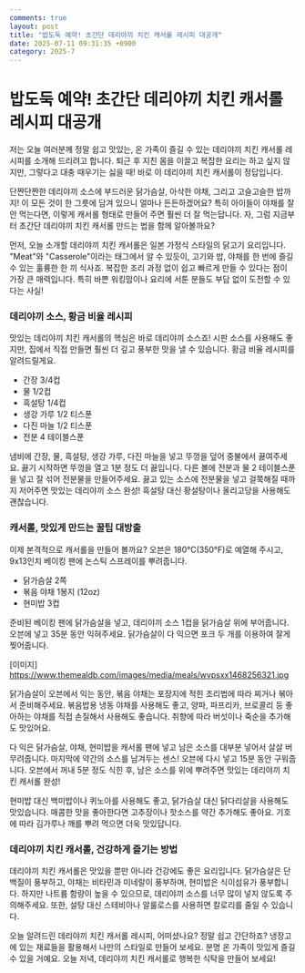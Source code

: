```yaml
---
comments: true
layout: post
title: "밥도둑 예약! 초간단 데리야끼 치킨 캐서롤 레시피 대공개"
date: 2025-07-11 09:31:35 +0900
category: 2025-7
---
```


# 밥도둑 예약! 초간단 데리야끼 치킨 캐서롤 레시피 대공개

저는 오늘 여러분께 정말 쉽고 맛있는, 온 가족이 즐길 수 있는 데리야끼 치킨 캐서롤 레시피를 소개해 드리려고 합니다. 퇴근 후 지친 몸을 이끌고 복잡한 요리는 하고 싶지 않지만, 그렇다고 대충 때우기는 싫을 때! 바로 이 데리야끼 치킨 캐서롤이 정답입니다.

단짠단짠한 데리야끼 소스에 부드러운 닭가슴살, 아삭한 야채, 그리고 고슬고슬한 밥까지! 이 모든 것이 한 그릇에 담겨 있으니 얼마나 든든하겠어요? 특히 아이들이 야채를 잘 안 먹는다면, 이렇게 캐서롤 형태로 만들어 주면 훨씬 더 잘 먹는답니다. 자, 그럼 지금부터 초간단 데리야끼 치킨 캐서롤 만드는 법을 함께 알아볼까요?

먼저, 오늘 소개할 데리야끼 치킨 캐서롤은 일본 가정식 스타일의 닭고기 요리입니다. "Meat"와 "Casserole"이라는 태그에서 알 수 있듯이, 고기와 밥, 야채를 한 번에 즐길 수 있는 훌륭한 한 끼 식사죠. 복잡한 조리 과정 없이 쉽고 빠르게 만들 수 있다는 점이 가장 큰 매력입니다. 특히 바쁜 워킹맘이나 요리에 서툰 분들도 부담 없이 도전할 수 있다는 사실!

### 데리야끼 소스, 황금 비율 레시피

맛있는 데리야끼 치킨 캐서롤의 핵심은 바로 데리야끼 소스죠! 시판 소스를 사용해도 좋지만, 집에서 직접 만들면 훨씬 더 깊고 풍부한 맛을 낼 수 있습니다. 황금 비율 레시피를 알려드릴게요.

- 간장 3/4컵
- 물 1/2컵
- 흑설탕 1/4컵
- 생강 가루 1/2 티스푼
- 다진 마늘 1/2 티스푼
- 전분 4 테이블스푼

냄비에 간장, 물, 흑설탕, 생강 가루, 다진 마늘을 넣고 뚜껑을 덮어 중불에서 끓여주세요. 끓기 시작하면 뚜껑을 열고 1분 정도 더 끓입니다. 다른 볼에 전분과 물 2 테이블스푼을 넣고 잘 섞어 전분물을 만들어주세요. 끓고 있는 소스에 전분물을 넣고 걸쭉해질 때까지 저어주면 맛있는 데리야끼 소스 완성! 흑설탕 대신 황설탕이나 올리고당을 사용해도 괜찮습니다.

### 캐서롤, 맛있게 만드는 꿀팁 대방출

이제 본격적으로 캐서롤을 만들어 볼까요? 오븐은 180°C(350°F)로 예열해 주시고, 9x13인치 베이킹 팬에 논스틱 스프레이를 뿌려줍니다.

- 닭가슴살 2쪽
- 볶음 야채 1봉지 (12oz)
- 현미밥 3컵

준비된 베이킹 팬에 닭가슴살을 넣고, 데리야끼 소스 1컵을 닭가슴살 위에 부어줍니다. 오븐에 넣고 35분 동안 익혀주세요. 닭가슴살이 다 익으면 포크 두 개를 이용하여 잘게 찢어줍니다.

[이미지]
https://www.themealdb.com/images/media/meals/wvpsxx1468256321.jpg

닭가슴살이 오븐에서 익는 동안, 볶음 야채는 포장지에 적힌 조리법에 따라 찌거나 볶아서 준비해주세요. 볶음밥용 냉동 야채를 사용해도 좋고, 양파, 파프리카, 브로콜리 등 좋아하는 야채를 직접 손질해서 사용해도 좋습니다. 취향에 따라 버섯이나 죽순을 추가해도 맛있어요.

다 익은 닭가슴살, 야채, 현미밥을 캐서롤 팬에 넣고 남은 소스를 대부분 넣어서 살살 버무려줍니다. 마지막에 약간의 소스를 남겨두는 센스! 오븐에 다시 넣고 15분 동안 구워줍니다. 오븐에서 꺼내 5분 정도 식힌 후, 남은 소스를 위에 뿌려주면 맛있는 데리야끼 치킨 캐서롤 완성!

현미밥 대신 백미밥이나 퀴노아를 사용해도 좋고, 닭가슴살 대신 닭다리살을 사용해도 맛있습니다. 매콤한 맛을 좋아한다면 고추장이나 핫소스를 약간 추가해도 좋아요. 기호에 따라 김가루나 깨를 뿌려 먹으면 더욱 맛있답니다.

### 데리야끼 치킨 캐서롤, 건강하게 즐기는 방법

데리야끼 치킨 캐서롤은 맛있을 뿐만 아니라 건강에도 좋은 요리입니다. 닭가슴살은 단백질이 풍부하고, 야채는 비타민과 미네랄이 풍부하며, 현미밥은 식이섬유가 풍부합니다. 하지만 나트륨 함량이 높을 수 있으므로, 데리야끼 소스를 너무 많이 넣지 않도록 주의해주세요. 또한, 설탕 대신 스테비아나 알룰로스를 사용하면 칼로리를 줄일 수 있습니다.

오늘 알려드린 데리야끼 치킨 캐서롤 레시피, 어떠셨나요? 정말 쉽고 간단하죠? 냉장고에 있는 재료들을 활용해서 나만의 스타일로 만들어 보세요. 분명 온 가족이 맛있게 즐길 수 있을 거예요. 오늘 저녁, 데리야끼 치킨 캐서롤로 행복한 식탁을 만들어 보세요!